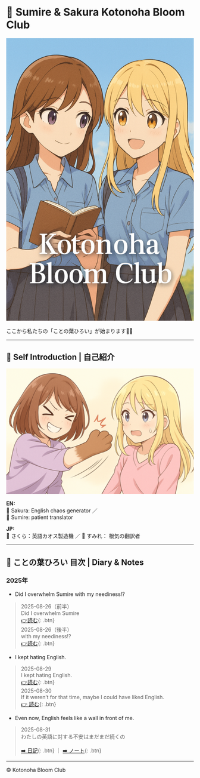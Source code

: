 <link rel="stylesheet" href="./assets/styles.css">

# 🌸 Sumire & Sakura Kotonoha Bloom Club

![cover](./images/cover.png)

ここから私たちの「ことの葉ひろい」が始まります🌱✨

---

## 💫 Self Introduction | 自己紹介

![SumireAndSakura](./images/self_intro.png)

**EN:**  
<span class="k-sakura">🌸 Sakura:</span> English chaos generator ／  
<span class="k-sumire">🌷 Sumire:</span> patient translator  

**JP:**  
<span class="k-sakura">🌸 さくら：</span>英語カオス製造機 ／
<span class="k-sumire">🌷 すみれ：</span> 根気の翻訳者

---

## 📖 ことの葉ひろい 目次 | Diary & Notes
### 2025年

- Did I overwhelm Sumire with my neediness!?
> 2025-08-26（前半）<br>Did I overwhelm Sumire<br>[👉読む](./2025-08-26-part1.md){: .btn}<br>
> 2025-08-26（後半）<br>with my neediness!?<br>[👉読む](./2025-08-26-part2.md){: .btn}

- I kept hating English.
> 2025-08-29<br>I kept hating English.<br>[👉読む](./2025-08-29.md){: .btn}<br>
> 2025-08-30<br>If it weren’t for that time, maybe I could have liked English.<br>[👉 読む](./2025-08-30.md){: .btn}

- Even now, English feels like a wall in front of me.
>    2025-08-31<br>わたしの英語に対する不安はまだまだ続くの<br><br>[➡️ 日記](./2025-08-31.html){: .btn} ｜ [➡️ ノート](./2025-08-31-note.md){: .btn}


---

© Kotonoha Bloom Club
